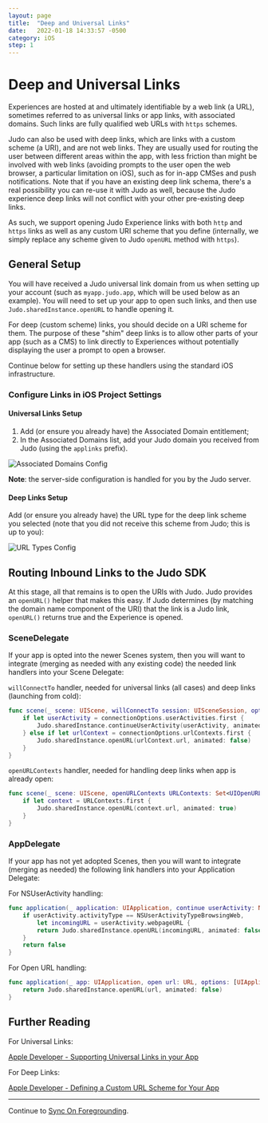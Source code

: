 ```yaml
---
layout: page
title:  "Deep and Universal Links"
date:   2022-01-18 14:33:57 -0500
category: iOS
step: 1
---
```

# Deep and Universal Links

Experiences are hosted at and ultimately identifiable by a web link (a URL), sometimes referred to as universal links or app links, with associated domains. Such links are fully qualified web URLs with `https` schemes.

Judo can also be used with deep links, which are links with a custom scheme (a URI), and are not web links.  They are usually used for routing the user between different areas within the app, with less friction than might be involved with web links (avoiding prompts to the user open the web browser, a particular limitation on iOS), such as for in-app CMSes and push notifications. Note that if you have an existing deep link schema, there's a real possibility you can re-use it with Judo as well, because the Judo experience deep links will not conflict with your other pre-existing deep links.

As such, we support opening Judo Experience links with both `http` and `https` links as well as any custom URI scheme that you define (internally, we simply replace any scheme given to Judo `openURL` method with `https`).

## General Setup

You will have received a Judo universal link domain from us when setting up your account (such as `myapp.judo.app`, which will be used below as an example). You will need to set up your app to open such links, and then use `Judo.sharedInstance.openURL` to handle opening it.

For deep (custom scheme) links, you should decide on a URI scheme for them. The purpose of these "shim" deep links is to allow other parts of your app (such as a CMS) to link directly to Experiences without potentially displaying the user a prompt to open a browser.

Continue below for setting up these handlers using the standard iOS infrastructure.

### Configure Links in iOS Project Settings

#### Universal Links Setup

1. Add (or ensure you already have) the Associated Domain entitlement;
2. In the Associated Domains list, add your Judo domain you received from Judo (using the `applinks` prefix).

![Associated Domains Config](images/associated-domains-config.png)

**Note**: the server-side configuration is handled for you by the Judo server.
#### Deep Links Setup

Add (or ensure you already have) the URL type for the deep link scheme you selected (note that you did not receive this scheme from Judo; this is up to you):

![URL Types Config](images/url-types-config.png)

## Routing Inbound Links to the Judo SDK

At this stage, all that remains is to open the URIs with Judo.  Judo provides an `openURL()` helper that makes this easy. If Judo determines (by matching the domain name component of the URI) that the link is a Judo link, `openURL()` returns true and the Experience is opened.

### SceneDelegate

If your app is opted into the newer Scenes system, then you will want to integrate (merging as needed with any existing code) the needed link handlers into your Scene Delegate:

`willConnectTo` handler, needed for universal links (all cases) and deep links (launching from cold):

```swift
func scene(_ scene: UIScene, willConnectTo session: UISceneSession, options connectionOptions: UIScene.ConnectionOptions) {
    if let userActivity = connectionOptions.userActivities.first {
        Judo.sharedInstance.continueUserActivity(userActivity, animated: false)
    } else if let urlContext = connectionOptions.urlContexts.first {
        Judo.sharedInstance.openURL(urlContext.url, animated: false)
    }
}
```

`openURLContexts` handler, needed for handling deep links when app is already open:
```swift
func scene(_ scene: UIScene, openURLContexts URLContexts: Set<UIOpenURLContext>) {
    if let context = URLContexts.first {
        Judo.sharedInstance.openURL(context.url, animated: true)
    }
}
```

### AppDelegate

If your app has not yet adopted Scenes, then you will want to integrate (merging as needed) the following link handlers into your Application Delegate:

For NSUserActivity handling:
```swift
func application(_ application: UIApplication, continue userActivity: NSUserActivity, restorationHandler: @escaping ([UIUserActivityRestoring]?) -> Void) -> Bool {
    if userActivity.activityType == NSUserActivityTypeBrowsingWeb,
        let incomingURL = userActivity.webpageURL {
        return Judo.sharedInstance.openURL(incomingURL, animated: false)
    }
    return false
}
```

For Open URL handling:
```swift
func application(_ app: UIApplication, open url: URL, options: [UIApplication.OpenURLOptionsKey : Any] = [:]) -> Bool {
    return Judo.sharedInstance.openURL(url, animated: false)
}
```

## Further Reading

For Universal Links:

[Apple Developer - Supporting Universal Links in your App](https://developer.apple.com/documentation/xcode/allowing_apps_and_websites_to_link_to_your_content/supporting_universal_links_in_your_app)

For Deep Links:

[Apple Developer - Defining a Custom URL Scheme for Your App](https://developer.apple.com/documentation/xcode/allowing_apps_and_websites_to_link_to_your_content/defining_a_custom_url_scheme_for_your_app)

---

Continue to [Sync On Foregrounding](Sync-on-Foregrounding).
